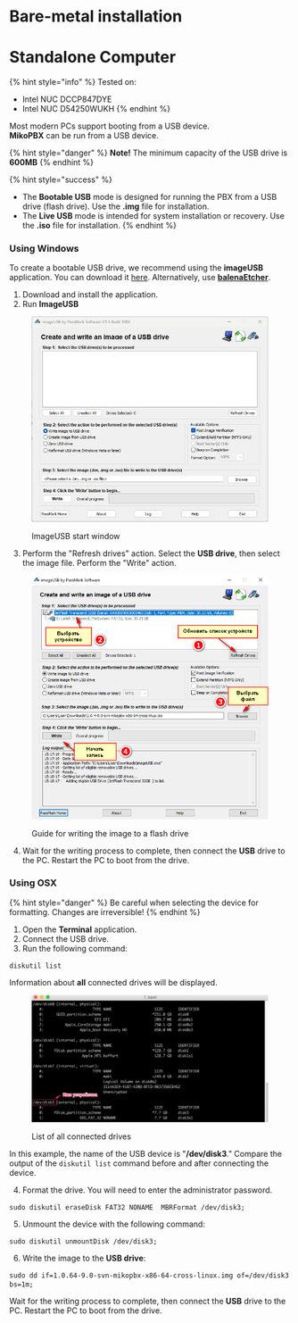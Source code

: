 # Bare-metal installation
# Standalone Computer

{% hint style="info" %}
Tested on:

* Intel NUC DCCP847DYE
* Intel NUC D54250WUKH
{% endhint %}

Most modern PCs support booting from a USB device.  
**MikoPBX** can be run from a USB device.

{% hint style="danger" %}
**Note!** The minimum capacity of the USB drive is **600MB**
{% endhint %}

{% hint style="success" %}
* The **Bootable USB** mode is designed for running the PBX from a USB drive (flash drive). Use the **.img** file for installation.
* The **Live USB** mode is intended for system installation or recovery. Use the **.iso** file for installation.
{% endhint %}

### Using Windows <a href="#ispolzuem_windows" id="ispolzuem_windows"></a>

To create a bootable USB drive, we recommend using the **imageUSB** application. You can download it [here](http://www.osforensics.com/tools/write-usb-images.html). Alternatively, use [**balenaEtcher**](https://www.balena.io/etcher/).

1. Download and install the application.  
2. Run **ImageUSB**

<figure><img src="../.gitbook/assets/ImageUSBStartWindow.png" alt=""><figcaption><p>ImageUSB start window</p></figcaption></figure>

3. Perform the "Refresh drives" action. Select the **USB drive**, then select the image file. Perform the "Write" action.

<figure><img src="../.gitbook/assets/image (2).png" alt=""><figcaption><p>Guide for writing the image to a flash drive</p></figcaption></figure>

4. Wait for the writing process to complete, then connect the **USB** drive to the PC. Restart the PC to boot from the drive.

### Using OSX <a href="#ispolzuem_osx" id="ispolzuem_osx"></a>

{% hint style="danger" %}
Be careful when selecting the device for formatting. Changes are irreversible!
{% endhint %}

1. Open the **Terminal** application.
2. Connect the USB drive.
3. Run the following command:
   
```
diskutil list
```


Information about **all** connected drives will be displayed.

<figure><img src="../.gitbook/assets/image (3).png" alt=""><figcaption><p>List of all connected drives</p></figcaption></figure>

In this example, the name of the USB device is "**/dev/disk3**." Compare the output of the `diskutil list` command before and after connecting the device.

4. Format the drive. You will need to enter the administrator password.

```
sudo diskutil eraseDisk FAT32 NONAME  MBRFormat /dev/disk3;
```


5. Unmount the device with the following command:

```
sudo diskutil unmountDisk /dev/disk3;
```

6. Write the image to the **USB drive**:
   
```
sudo dd if=1.0.64-9.0-svn-mikopbx-x86-64-cross-linux.img of=/dev/disk3 bs=1m;
```

Wait for the writing process to complete, then connect the **USB** drive to the PC. Restart the PC to boot from the drive.
